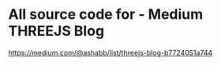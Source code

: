# All source code for - Medium THREEJS Blog

 https://medium.com/@ashabb/list/threejs-blog-b7724051a744